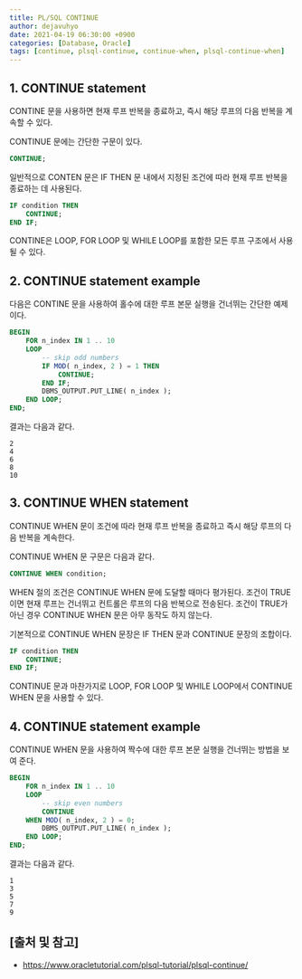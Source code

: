 ```yaml
---
title: PL/SQL CONTINUE
author: dejavuhyo
date: 2021-04-19 06:30:00 +0900
categories: [Database, Oracle]
tags: [continue, plsql-continue, continue-when, plsql-continue-when]
---
```


## 1. CONTINUE statement
CONTINE 문을 사용하면 현재 루프 반복을 종료하고, 즉시 해당 루프의 다음 반복을 계속할 수 있다.

CONTINUE 문에는 간단한 구문이 있다.

```sql
CONTINUE;
```

일반적으로 CONTEN 문은 IF THEN 문 내에서 지정된 조건에 따라 현재 루프 반복을 종료하는 데 사용된다.

```sql
IF condition THEN
    CONTINUE;
END IF;
```

CONTINE은 LOOP, FOR LOOP 및 WHILE LOOP를 포함한 모든 루프 구조에서 사용될 수 있다.

## 2. CONTINUE statement example
다음은 CONTINE 문을 사용하여 홀수에 대한 루프 본문 실행을 건너뛰는 간단한 예제이다.

```sql
BEGIN
    FOR n_index IN 1 .. 10
    LOOP
        -- skip odd numbers
        IF MOD( n_index, 2 ) = 1 THEN
            CONTINUE;
        END IF;
        DBMS_OUTPUT.PUT_LINE( n_index );
    END LOOP;
END;
```

결과는 다음과 같다.

```text
2
4
6
8
10
```

## 3. CONTINUE WHEN statement
CONTINUE WHEN 문이 조건에 따라 현재 루프 반복을 종료하고 즉시 해당 루프의 다음 반복을 계속한다.

CONTINUE WHEN 문 구문은 다음과 같다.

```sql
CONTINUE WHEN condition;
```

WHEN 절의 조건은 CONTINUE WHEN 문에 도달할 때마다 평가된다. 조건이 TRUE이면 현재 루프는 건너뛰고 컨트롤은 루프의 다음 반복으로 전송된다. 조건이 TRUE가 아닌 경우 CONTINUE WHEN 문은 아무 동작도 하지 않는다.

기본적으로 CONTINUE WHEN 문장은 IF THEN 문과 CONTINUE 문장의 조합이다.

```sql
IF condition THEN
    CONTINUE;
END IF;
```

CONTINUE 문과 마찬가지로 LOOP, FOR LOOP 및 WHILE LOOP에서 CONTINUE WHEN 문을 사용할 수 있다.

## 4. CONTINUE statement example
CONTINUE WHEN 문을 사용하여 짝수에 대한 루프 본문 실행을 건너뛰는 방법을 보여 준다.

```sql
BEGIN
    FOR n_index IN 1 .. 10
    LOOP
        -- skip even numbers
        CONTINUE
    WHEN MOD( n_index, 2 ) = 0;
        DBMS_OUTPUT.PUT_LINE( n_index );
    END LOOP;
END;
```

결과는 다음과 같다.

```text
1
3
5
7
9
```

## [출처 및 참고]
* <https://www.oracletutorial.com/plsql-tutorial/plsql-continue/>

